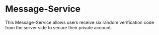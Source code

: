 # Message-Service
This Message-Service allows users receive six random verification code from the server side to secure their private account.
